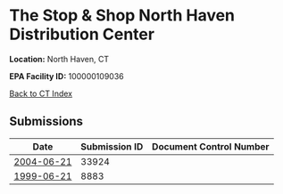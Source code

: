 # The Stop & Shop North Haven Distribution Center

**Location:** North Haven, CT

**EPA Facility ID:** 100000109036

[Back to CT Index](../../index.md)

## Submissions

| Date | Submission ID | Document Control Number |
|------|--------------|-------------------------|
| [2004-06-21](submissions/33924.md) | 33924 |  |
| [1999-06-21](submissions/8883.md) | 8883 |  |
